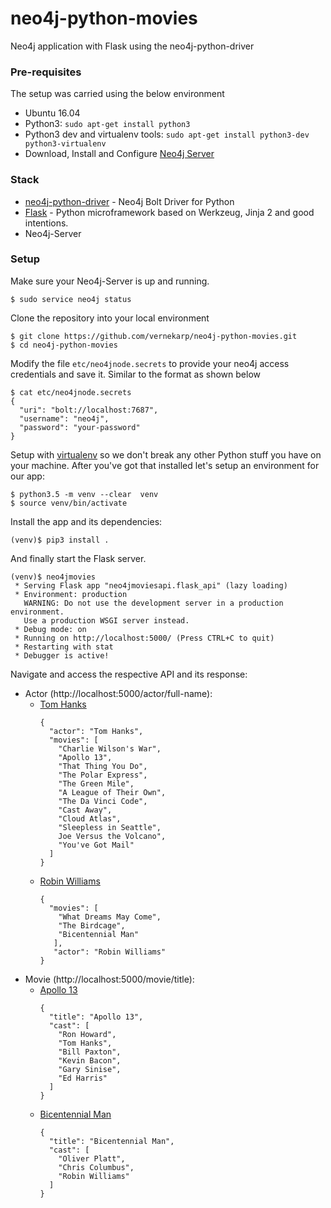 # neo4j-python-movies
Neo4j application with Flask using the neo4j-python-driver

### Pre-requisites
The setup was carried using the below environment
* Ubuntu 16.04 
* Python3:
  ``sudo apt-get install python3``
* Python3 dev and virtualenv tools:
``sudo apt-get install python3-dev python3-virtualenv``
* Download, Install and Configure [Neo4j Server](http://neo4j.com/download)

### Stack

* [neo4j-python-driver](https://github.com/neo4j/neo4j-python-driver) - Neo4j Bolt Driver for Python
* [Flask](http://flask.pocoo.org/) - Python microframework based on Werkzeug, Jinja 2 and good intentions.
* Neo4j-Server

### Setup
Make sure your Neo4j-Server is up and running.
```
$ sudo service neo4j status
```

Clone the repository into your local environment
```
$ git clone https://github.com/vernekarp/neo4j-python-movies.git
$ cd neo4j-python-movies
```

Modify the file ``etc/neo4jnode.secrets`` to provide your neo4j access credentials and save it.
Similar to the format as shown below
```
$ cat etc/neo4jnode.secrets
{
  "uri": "bolt://localhost:7687",
  "username": "neo4j",
  "password": "your-password"
}
```

Setup with [virtualenv](http://docs.python-guide.org/en/latest/dev/virtualenvs) so we don't break any other Python stuff you have on your machine. 
After you've got that installed let's setup an environment for our app:

```
$ python3.5 -m venv --clear  venv
$ source venv/bin/activate
```

Install the app and its dependencies:
```
(venv)$ pip3 install .
```

And finally start the Flask server.
```
(venv)$ neo4jmovies
 * Serving Flask app "neo4jmoviesapi.flask_api" (lazy loading)
 * Environment: production
   WARNING: Do not use the development server in a production environment.
   Use a production WSGI server instead.
 * Debug mode: on
 * Running on http://localhost:5000/ (Press CTRL+C to quit)
 * Restarting with stat
 * Debugger is active!

```

Navigate and access the respective API and its response:
* Actor (http://localhost:5000/actor/full-name):
  * [Tom Hanks](http://localhost:5000/actor/Tom%20Hanks)
    ```
    {
      "actor": "Tom Hanks", 
      "movies": [
        "Charlie Wilson's War", 
        "Apollo 13", 
        "That Thing You Do", 
        "The Polar Express", 
        "The Green Mile", 
        "A League of Their Own", 
        "The Da Vinci Code", 
        "Cast Away", 
        "Cloud Atlas", 
        "Sleepless in Seattle", 
        Joe Versus the Volcano", 
        "You've Got Mail"
      ]
    }
    ```
  * [Robin Williams](http://localhost:5000/actor/Robin%20Williams)
    ```
    {
      "movies": [
        "What Dreams May Come", 
        "The Birdcage", 
        "Bicentennial Man"
       ], 
       "actor": "Robin Williams"
    }
    ```
* Movie (http://localhost:5000/movie/title): 
  * [Apollo 13](http://localhost:5000/movie/Apollo%2013)
    ```
    {
      "title": "Apollo 13",
      "cast": [
        "Ron Howard",
        "Tom Hanks",
        "Bill Paxton",
        "Kevin Bacon",
        "Gary Sinise",
        "Ed Harris"
      ]
    }
    ```
  * [Bicentennial Man](http://localhost:5000/movie/Bicentennial%20Man)
    ```
    {
      "title": "Bicentennial Man",
      "cast": [
        "Oliver Platt",
        "Chris Columbus",
        "Robin Williams"
      ]
    }
    ```